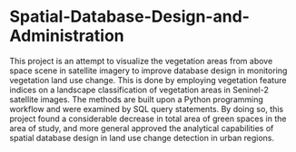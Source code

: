 # Spatial-Database-Design-and-Administration
This project is an attempt to visualize the vegetation areas from  above space scene in satellite imagery to improve database design in monitoring vegetation land  use change. This is done by employing vegetation feature indices on a landscape classification of  vegetation areas in Seninel-2 satellite images. The methods are built upon a Python programming workflow and were examined by SQL query statements. By doing so, this project found a considerable  decrease in total area of green spaces in the area of study, and more general approved the analytical  capabilities of spatial database design in land use change detection in urban regions. 
